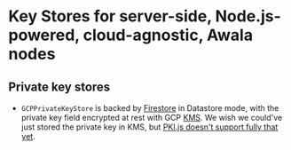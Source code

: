 # Key Stores for server-side, Node.js-powered, cloud-agnostic, Awala nodes

## Private key stores

- `GCPPrivateKeyStore` is backed by [Firestore](https://cloud.google.com/firestore) in Datastore mode, with the private key field encrypted at rest with GCP [KMS](https://cloud.google.com/kms). We wish we could've just stored the private key in KMS, but [PKI.js doesn't support fully that yet](https://github.com/PeculiarVentures/PKI.js/issues/344).
